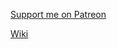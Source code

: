 [Support me on Patreon](https://www.patreon.com/reyzor1991)


[Wiki](https://github.com/reyzor1991/pf2e-wiki/wiki/PF2e-Gatewalkers-Helper)